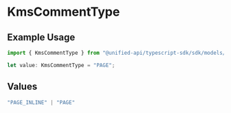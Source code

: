 # KmsCommentType

## Example Usage

```typescript
import { KmsCommentType } from "@unified-api/typescript-sdk/sdk/models/shared";

let value: KmsCommentType = "PAGE";
```

## Values

```typescript
"PAGE_INLINE" | "PAGE"
```